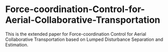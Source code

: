 # Force-coordination-Control-for-Aerial-Collaborative-Transportation
This is the extended paper for Force-coordination Control for Aerial Collaborative Transportation based on Lumped Disturbance Separation and Estimation.
